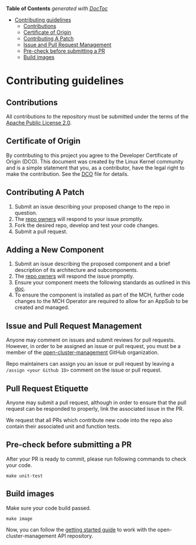 <!-- START doctoc generated TOC please keep comment here to allow auto update -->
<!-- DON'T EDIT THIS SECTION, INSTEAD RE-RUN doctoc TO UPDATE -->
**Table of Contents**  *generated with [DocToc](https://github.com/thlorenz/doctoc)*

- [Contributing guidelines](#contributing-guidelines)
    - [Contributions](#contributions)
    - [Certificate of Origin](#certificate-of-origin)
    - [Contributing A Patch](#contributing-a-patch)
    - [Issue and Pull Request Management](#issue-and-pull-request-management)
    - [Pre-check before submitting a PR](#pre-check-before-submitting-a-pr)
    - [Build images](#build-images)

<!-- END doctoc generated TOC please keep comment here to allow auto update -->

# Contributing guidelines

## Contributions

All contributions to the repository must be submitted under the terms of the [Apache Public License 2.0](https://www.apache.org/licenses/LICENSE-2.0).

## Certificate of Origin

By contributing to this project you agree to the Developer Certificate of
Origin (DCO). This document was created by the Linux Kernel community and is a
simple statement that you, as a contributor, have the legal right to make the
contribution. See the [DCO](DCO) file for details.

## Contributing A Patch

1. Submit an issue describing your proposed change to the repo in question.
2. The [repo owners](OWNERS) will respond to your issue promptly.
3. Fork the desired repo, develop and test your code changes.
4. Submit a pull request.

## Adding a New Component

1. Submit an issue describing the proposed component and a brief description of its architecture and subcomponents.
2. The [repo owners](OWNERS) will respond the issue promptly.
3. Ensure your component meets the following standards as outlined in this [doc](docs/Onboarding.md).
4. To ensure the component is installed as part of the MCH, further code changes to the MCH Operator are required to allow for an AppSub to be created and managed. 

## Issue and Pull Request Management

Anyone may comment on issues and submit reviews for pull requests. However, in
order to be assigned an issue or pull request, you must be a member of the
[open-cluster-management](https://github.com/open-cluster-management) GitHub organization.

Repo maintainers can assign you an issue or pull request by leaving a
`/assign <your Github ID>` comment on the issue or pull request.

## Pull Request Etiquette

Anyone may submit a pull request, although in order to ensure that the pull request can be responded to properly, link the associated issue in the PR.

We request that all PRs which contribute new code into the repo also contain their associated unit and function tests.

## Pre-check before submitting a PR

After your PR is ready to commit, please run following commands to check your code.

```shell
make unit-test
```

## Build images

Make sure your code build passed.

```shell
make image
```

Now, you can follow the [getting started guide](./README.md#getting-started) to work with the open-cluster-management API repository.
